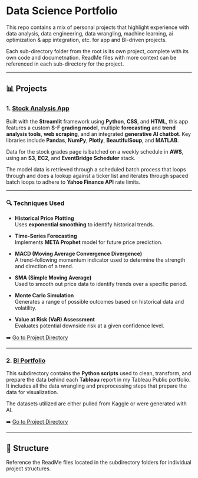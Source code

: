 # Data Science Portfolio

This repo contains a mix of personal projects that highlight experience with data analysis, data engineering, data wrangling, machine learning, ai optimization & app integration, etc. for app and BI-driven projects. 

Each sub-directory folder from the root is its own project, complete with its own code and documetnation. ReadMe files with more context can be referenced in each sub-directory for the project.

---

## 📊 Projects

### 1. [Stock Analysis App](./stock_analysis_app)

Built with the **Streamlit** framework using **Python**, **CSS**, and **HTML**, this app features a custom **S-F grading model**, multiple **forecasting** and **trend analysis tools**, **web scraping**, and an integrated **generative AI chatbot**. Key libraries include **Pandas**, **NumPy**, **Plotly**, **BeautifulSoup**, and **MATLAB**.

Data for the stock grades page is batched on a weekly schedule in **AWS**, using an **S3**, **EC2**, and **EventBridge Scheduler** stack.

The model data is retrieved through a scheduled batch process that loops through and does a lookup against a ticker list and iterates through spaced batch loops to adhere to **Yahoo Finance API** rate limits.


---

### 🔍 Techniques Used

- **Historical Price Plotting**  
  Uses **exponential smoothing** to identify historical trends.

- **Time-Series Forecasting**  
  Implements **META Prophet** model for future price prediction.

- **MACD (Moving Average Convergence Divergence)**  
  A trend-following momentum indicator used to determine the strength and direction of a trend.

- **SMA (Simple Moving Average)**  
  Used to smooth out price data to identify trends over a specific period.

- **Monte Carlo Simulation**  
  Generates a range of possible outcomes based on historical data and volatility.

- **Value at Risk (VaR) Assessment**  
  Evaluates potential downside risk at a given confidence level.

➡️ [Go to Project Directory](./stock_analysis_app)

---

### 2. [BI Portfolio](./bi-portfolio)

This subdirectory contains the **Python scripts** used to clean, transform, and prepare the data behind each **Tableau** report in my Tableau Public portfolio. It includes all the data wrangling and preprocessing steps that prepare the data for visualization.

The datasets utilized are either pulled from Kaggle or were generated with AI.

➡️ [Go to Project Directory](./bi-portfolio)

---

## 📁 Structure

Reference the ReadMe files located in the subdirectory folders for individual project structures.
